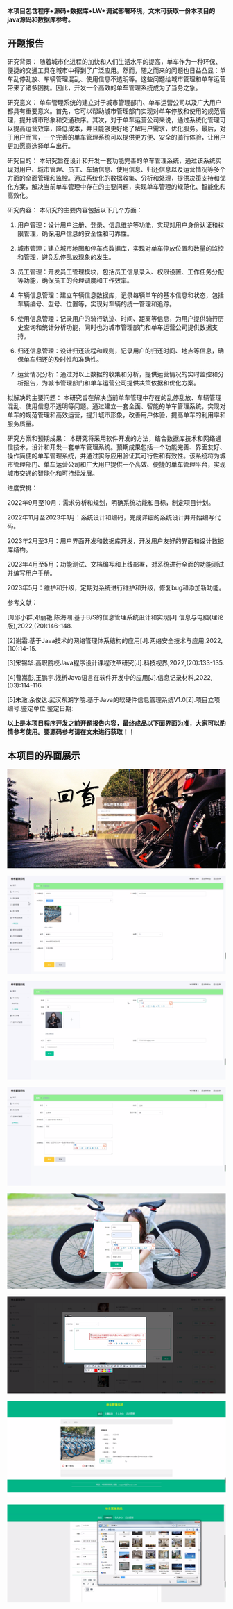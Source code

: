 ****本项目包含程序+源码+数据库+LW+调试部署环境，文末可获取一份本项目的java源码和数据库参考。****

## ******开题报告******

研究背景：
随着城市化进程的加快和人们生活水平的提高，单车作为一种环保、便捷的交通工具在城市中得到了广泛应用。然而，随之而来的问题也日益凸显：单车乱停乱放、车辆管理混乱、使用信息不透明等。这些问题给城市管理和单车运营带来了诸多困扰。因此，开发一个高效的单车管理系统成为了当务之急。

研究意义：
单车管理系统的建立对于城市管理部门、单车运营公司以及广大用户都具有重要意义。首先，它可以帮助城市管理部门实现对单车停放和使用的规范管理，提升城市形象和交通秩序。其次，对于单车运营公司来说，通过系统化管理可以提高运营效率，降低成本，并且能够更好地了解用户需求，优化服务。最后，对于用户而言，一个完善的单车管理系统可以提供更方便、安全的骑行体验，让用户更加愿意选择单车出行。

研究目的：
本研究旨在设计和开发一套功能完善的单车管理系统，通过该系统实现对用户、城市管理、员工、车辆信息、使用信息、归还信息以及运营情况等多个方面的全面管理和监控。通过系统化的数据收集、分析和处理，提供决策支持和优化方案，解决当前单车管理中存在的主要问题，实现单车管理的规范化、智能化和高效化。

研究内容： 本研究的主要内容包括以下几个方面：

  1. 用户管理：设计用户注册、登录、信息维护等功能，实现对用户身份认证和权限管理，确保用户信息的安全性和可靠性。

  2. 城市管理：建立城市地图和停车点数据库，实现对单车停放位置和数量的监控和管理，避免乱停乱放现象的发生。

  3. 员工管理：开发员工管理模块，包括员工信息录入、权限设置、工作任务分配等功能，确保员工的合理调度和工作效率。

  4. 车辆信息管理：建立车辆信息数据库，记录每辆单车的基本信息和状态，包括车辆编号、型号、位置等，实现对车辆的统一管理和追踪。

  5. 使用信息管理：记录用户的骑行轨迹、时间、距离等信息，为用户提供骑行历史查询和统计分析功能，同时也为城市管理部门和单车运营公司提供数据支持。

  6. 归还信息管理：设计归还流程和规则，记录用户的归还时间、地点等信息，确保单车归还的及时性和准确性。

  7. 运营情况分析：通过对以上数据的收集和分析，提供运营情况的实时监控和分析报告，为城市管理部门和单车运营公司提供决策依据和优化方案。

拟解决的主要问题：
本研究旨在解决当前单车管理中存在的乱停乱放、车辆管理混乱、使用信息不透明等问题。通过建立一套全面、智能的单车管理系统，实现对单车的规范管理和高效运营，提升城市形象，改善用户体验，提高单车的利用率和服务质量。

研究方案和预期成果：
本研究将采用软件开发的方法，结合数据库技术和网络通信技术，设计和开发一套单车管理系统。预期成果包括一个功能完善、界面友好、操作简便的单车管理系统，并通过实际应用验证其可行性和有效性。该系统将为城市管理部门、单车运营公司和广大用户提供一个高效、便捷的单车管理平台，实现城市交通的智能化和可持续发展。

进度安排：

2022年9月至10月：需求分析和规划，明确系统功能和目标，制定项目计划。

2022年11月至2023年1月：系统设计和编码，完成详细的系统设计并开始编写代码。

2023年2月至3月：用户界面开发和数据库开发，开发用户友好的界面和设计数据库结构。

2023年4月至5月：功能测试、文档编写和上线部署，对系统进行全面的功能测试并编写用户手册。

2023年5月：维护和升级，定期对系统进行维护和升级，修复bug和添加新功能。

参考文献：

[1]邱小群,邓丽艳,陈海潮.基于B/S的信息管理系统设计和实现[J].信息与电脑(理论版),2022,(20):146-148.

[2]谢霜.基于Java技术的网络管理体系结构的应用[J].网络安全技术与应用,2022,(10):14-15.

[3]宋锦华.高职院校Java程序设计课程改革研究[J].科技视界,2022,(20):133-135.

[4]曹嵩彭,王鹏宇.浅析Java语言在软件开发中的应用[J].信息记录材料,2022,(03):114-116.

[5]朱澈,余俊达.武汉东湖学院.基于Java的软硬件信息管理系统V1.0[Z].项目立项编号.鉴定单位.鉴定日期:

****以上是本项目程序开发之前开题报告内容，最终成品以下面界面为准，大家可以酌情参考使用。要源码参考请在文末进行获取！！****

## ******本项目的界面展示******

![](./res/e08133ddf8d24aef86ea1633d0820a6e.png)

![](./res/2aaaa1ef4f2f4a4ba5cd34c3097ae01b.png)

![](./res/098d4f72c6e34d2a97e7926ee41162a6.png)

![](./res/fc94056ebc054d2c8ee38f378536c9e7.png)

![](./res/56a7523f347242ecb87747829c811eb2.png)

![](./res/d729a29855d84faa9172c09ad42ff4dd.png)

![](./res/66768594bd544a52b85c55c2d8dc23a9.png)

![](./res/a4c597c7c7624db78d520ecfeb21e87d.png)

